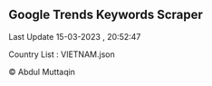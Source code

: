 

## Google Trends Keywords Scraper 
 
Last Update 15-03-2023 , 20:52:47

Country List :
VIETNAM.json



© Abdul Muttaqin 

